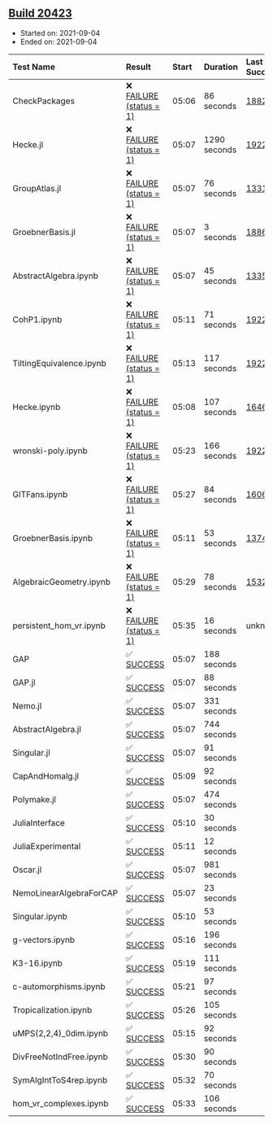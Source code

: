 ## [Build 20423](https://oscarci.mathematik.uni-kl.de/job/oscar/20423/)

* Started on: 2021-09-04
* Ended on: 2021-09-04

| Test Name    | Result | Start | Duration | Last Success | First Failure |
|:-------------|:-------|:------|:---------|:-------------|:--------------|
| CheckPackages | ❌ [FAILURE (status = 1)](https://oscarci.mathematik.uni-kl.de/job/oscar/20423/artifact/logs/build-20423/CheckPackages.log) | 05:06 | 86 seconds | [18822](https://oscarci.mathematik.uni-kl.de/job/oscar/18822/) | [18823](https://oscarci.mathematik.uni-kl.de/job/oscar/18823/) |
| Hecke.jl | ❌ [FAILURE (status = 1)](https://oscarci.mathematik.uni-kl.de/job/oscar/20423/artifact/logs/build-20423/Hecke.jl.log) | 05:07 | 1290 seconds | [19222](https://oscarci.mathematik.uni-kl.de/job/oscar/19222/) | [20152](https://oscarci.mathematik.uni-kl.de/job/oscar/20152/) |
| GroupAtlas.jl | ❌ [FAILURE (status = 1)](https://oscarci.mathematik.uni-kl.de/job/oscar/20423/artifact/logs/build-20423/GroupAtlas.jl.log) | 05:07 | 76 seconds | [13311](https://oscarci.mathematik.uni-kl.de/job/oscar/13311/) | [13312](https://oscarci.mathematik.uni-kl.de/job/oscar/13312/) |
| GroebnerBasis.jl | ❌ [FAILURE (status = 1)](https://oscarci.mathematik.uni-kl.de/job/oscar/20423/artifact/logs/build-20423/GroebnerBasis.jl.log) | 05:07 | 3 seconds | [18864](https://oscarci.mathematik.uni-kl.de/job/oscar/18864/) | [18865](https://oscarci.mathematik.uni-kl.de/job/oscar/18865/) |
| AbstractAlgebra.ipynb | ❌ [FAILURE (status = 1)](https://oscarci.mathematik.uni-kl.de/job/oscar/20423/artifact/logs/build-20423/AbstractAlgebra.ipynb.log) | 05:07 | 45 seconds | [13355](https://oscarci.mathematik.uni-kl.de/job/oscar/13355/) | [13356](https://oscarci.mathematik.uni-kl.de/job/oscar/13356/) |
| CohP1.ipynb | ❌ [FAILURE (status = 1)](https://oscarci.mathematik.uni-kl.de/job/oscar/20423/artifact/logs/build-20423/CohP1.ipynb.log) | 05:11 | 71 seconds | [19222](https://oscarci.mathematik.uni-kl.de/job/oscar/19222/) | [20152](https://oscarci.mathematik.uni-kl.de/job/oscar/20152/) |
| TiltingEquivalence.ipynb | ❌ [FAILURE (status = 1)](https://oscarci.mathematik.uni-kl.de/job/oscar/20423/artifact/logs/build-20423/TiltingEquivalence.ipynb.log) | 05:13 | 117 seconds | [19222](https://oscarci.mathematik.uni-kl.de/job/oscar/19222/) | [20152](https://oscarci.mathematik.uni-kl.de/job/oscar/20152/) |
| Hecke.ipynb | ❌ [FAILURE (status = 1)](https://oscarci.mathematik.uni-kl.de/job/oscar/20423/artifact/logs/build-20423/Hecke.ipynb.log) | 05:08 | 107 seconds | [16463](https://oscarci.mathematik.uni-kl.de/job/oscar/16463/) | [16464](https://oscarci.mathematik.uni-kl.de/job/oscar/16464/) |
| wronski-poly.ipynb | ❌ [FAILURE (status = 1)](https://oscarci.mathematik.uni-kl.de/job/oscar/20423/artifact/logs/build-20423/wronski-poly.ipynb.log) | 05:23 | 166 seconds | [19222](https://oscarci.mathematik.uni-kl.de/job/oscar/19222/) | [20152](https://oscarci.mathematik.uni-kl.de/job/oscar/20152/) |
| GITFans.ipynb | ❌ [FAILURE (status = 1)](https://oscarci.mathematik.uni-kl.de/job/oscar/20423/artifact/logs/build-20423/GITFans.ipynb.log) | 05:27 | 84 seconds | [16068](https://oscarci.mathematik.uni-kl.de/job/oscar/16068/) | [16069](https://oscarci.mathematik.uni-kl.de/job/oscar/16069/) |
| GroebnerBasis.ipynb | ❌ [FAILURE (status = 1)](https://oscarci.mathematik.uni-kl.de/job/oscar/20423/artifact/logs/build-20423/GroebnerBasis.ipynb.log) | 05:11 | 53 seconds | [13748](https://oscarci.mathematik.uni-kl.de/job/oscar/13748/) | [13749](https://oscarci.mathematik.uni-kl.de/job/oscar/13749/) |
| AlgebraicGeometry.ipynb | ❌ [FAILURE (status = 1)](https://oscarci.mathematik.uni-kl.de/job/oscar/20423/artifact/logs/build-20423/AlgebraicGeometry.ipynb.log) | 05:29 | 78 seconds | [15322](https://oscarci.mathematik.uni-kl.de/job/oscar/15322/) | [15323](https://oscarci.mathematik.uni-kl.de/job/oscar/15323/) |
| persistent_hom_vr.ipynb | ❌ [FAILURE (status = 1)](https://oscarci.mathematik.uni-kl.de/job/oscar/20423/artifact/logs/build-20423/persistent_hom_vr.ipynb.log) | 05:35 | 16 seconds | unknown | unknown |
| GAP | ✅ [SUCCESS](https://oscarci.mathematik.uni-kl.de/job/oscar/20423/artifact/logs/build-20423/GAP.log) | 05:07 | 188 seconds |  |  |
| GAP.jl | ✅ [SUCCESS](https://oscarci.mathematik.uni-kl.de/job/oscar/20423/artifact/logs/build-20423/GAP.jl.log) | 05:07 | 88 seconds |  |  |
| Nemo.jl | ✅ [SUCCESS](https://oscarci.mathematik.uni-kl.de/job/oscar/20423/artifact/logs/build-20423/Nemo.jl.log) | 05:07 | 331 seconds |  |  |
| AbstractAlgebra.jl | ✅ [SUCCESS](https://oscarci.mathematik.uni-kl.de/job/oscar/20423/artifact/logs/build-20423/AbstractAlgebra.jl.log) | 05:07 | 744 seconds |  |  |
| Singular.jl | ✅ [SUCCESS](https://oscarci.mathematik.uni-kl.de/job/oscar/20423/artifact/logs/build-20423/Singular.jl.log) | 05:07 | 91 seconds |  |  |
| CapAndHomalg.jl | ✅ [SUCCESS](https://oscarci.mathematik.uni-kl.de/job/oscar/20423/artifact/logs/build-20423/CapAndHomalg.jl.log) | 05:09 | 92 seconds |  |  |
| Polymake.jl | ✅ [SUCCESS](https://oscarci.mathematik.uni-kl.de/job/oscar/20423/artifact/logs/build-20423/Polymake.jl.log) | 05:07 | 474 seconds |  |  |
| JuliaInterface | ✅ [SUCCESS](https://oscarci.mathematik.uni-kl.de/job/oscar/20423/artifact/logs/build-20423/JuliaInterface.log) | 05:10 | 30 seconds |  |  |
| JuliaExperimental | ✅ [SUCCESS](https://oscarci.mathematik.uni-kl.de/job/oscar/20423/artifact/logs/build-20423/JuliaExperimental.log) | 05:11 | 12 seconds |  |  |
| Oscar.jl | ✅ [SUCCESS](https://oscarci.mathematik.uni-kl.de/job/oscar/20423/artifact/logs/build-20423/Oscar.jl.log) | 05:07 | 981 seconds |  |  |
| NemoLinearAlgebraForCAP | ✅ [SUCCESS](https://oscarci.mathematik.uni-kl.de/job/oscar/20423/artifact/logs/build-20423/NemoLinearAlgebraForCAP.log) | 05:07 | 23 seconds |  |  |
| Singular.ipynb | ✅ [SUCCESS](https://oscarci.mathematik.uni-kl.de/job/oscar/20423/artifact/logs/build-20423/Singular.ipynb.log) | 05:10 | 53 seconds |  |  |
| g-vectors.ipynb | ✅ [SUCCESS](https://oscarci.mathematik.uni-kl.de/job/oscar/20423/artifact/logs/build-20423/g-vectors.ipynb.log) | 05:16 | 196 seconds |  |  |
| K3-16.ipynb | ✅ [SUCCESS](https://oscarci.mathematik.uni-kl.de/job/oscar/20423/artifact/logs/build-20423/K3-16.ipynb.log) | 05:19 | 111 seconds |  |  |
| c-automorphisms.ipynb | ✅ [SUCCESS](https://oscarci.mathematik.uni-kl.de/job/oscar/20423/artifact/logs/build-20423/c-automorphisms.ipynb.log) | 05:21 | 97 seconds |  |  |
| Tropicalization.ipynb | ✅ [SUCCESS](https://oscarci.mathematik.uni-kl.de/job/oscar/20423/artifact/logs/build-20423/Tropicalization.ipynb.log) | 05:26 | 105 seconds |  |  |
| uMPS(2,2,4)_0dim.ipynb | ✅ [SUCCESS](https://oscarci.mathematik.uni-kl.de/job/oscar/20423/artifact/logs/build-20423/uMPS-2-2-4-_0dim.ipynb.log) | 05:15 | 92 seconds |  |  |
| DivFreeNotIndFree.ipynb | ✅ [SUCCESS](https://oscarci.mathematik.uni-kl.de/job/oscar/20423/artifact/logs/build-20423/DivFreeNotIndFree.ipynb.log) | 05:30 | 90 seconds |  |  |
| SymAlgIntToS4rep.ipynb | ✅ [SUCCESS](https://oscarci.mathematik.uni-kl.de/job/oscar/20423/artifact/logs/build-20423/SymAlgIntToS4rep.ipynb.log) | 05:32 | 70 seconds |  |  |
| hom_vr_complexes.ipynb | ✅ [SUCCESS](https://oscarci.mathematik.uni-kl.de/job/oscar/20423/artifact/logs/build-20423/hom_vr_complexes.ipynb.log) | 05:33 | 106 seconds |  |  |
